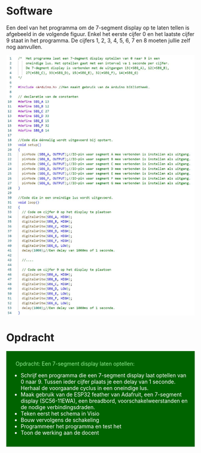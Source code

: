 # Software

Een deel van het programma om de 7-segment display op te laten tellen is afgebeeld in de volgende figuur. Enkel het eerste cijfer 0 en het laatste cijfer 9 staat in het programma. De cijfers 1, 2, 3, 4, 5, 6, 7 en 8 moeten jullie zelf nog aanvullen.

![Het optellen van een 7-segment display van 0 tot 9.](./images/code.jpg)

# Opdracht

<div style="background-color:darkgreen; text-align:left; vertical-align:left; padding:15px;">
<p style="color:lightgreen; margin:10px">
Opdracht: Een 7-segment display laten optellen:
<ul style="color: white;">
<li>Schrijf een programma die een 7-segment display laat optellen van 0 naar 9. Tussen ieder cijfer plaats je een delay van 1 seconde. Herhaal de voorgaande cyclus in een oneindige lus.</li>
<li>Maak gebruik van de ESP32 feather van Adafruit, een 7-segment display (SC56-11EWA), een breadbord, voorschakelweerstanden en de nodige verbindingsdraden.</li>
<li>Teken eerst het schema in Visio</li>
<li>Bouw vervolgens de schakeling</li>
<li>Programmeer het programma en test het</li>
<li>Toon de werking aan de docent</li>
</ul>
</p>
</div>


